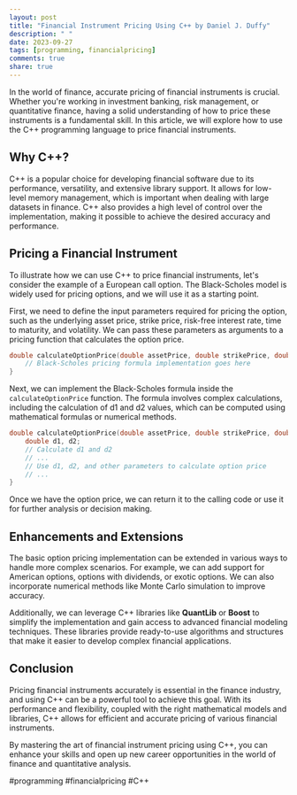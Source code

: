 ```yaml
---
layout: post
title: "Financial Instrument Pricing Using C++ by Daniel J. Duffy"
description: " "
date: 2023-09-27
tags: [programming, financialpricing]
comments: true
share: true
---
```


In the world of finance, accurate pricing of financial instruments is crucial. Whether you're working in investment banking, risk management, or quantitative finance, having a solid understanding of how to price these instruments is a fundamental skill. In this article, we will explore how to use the C++ programming language to price financial instruments.

## Why C++?

C++ is a popular choice for developing financial software due to its performance, versatility, and extensive library support. It allows for low-level memory management, which is important when dealing with large datasets in finance. C++ also provides a high level of control over the implementation, making it possible to achieve the desired accuracy and performance.

## Pricing a Financial Instrument

To illustrate how we can use C++ to price financial instruments, let's consider the example of a European call option. The Black-Scholes model is widely used for pricing options, and we will use it as a starting point.

First, we need to define the input parameters required for pricing the option, such as the underlying asset price, strike price, risk-free interest rate, time to maturity, and volatility. We can pass these parameters as arguments to a pricing function that calculates the option price.

```cpp
double calculateOptionPrice(double assetPrice, double strikePrice, double riskFreeRate, double timeToMaturity, double volatility) {
    // Black-Scholes pricing formula implementation goes here
}
```

Next, we can implement the Black-Scholes formula inside the `calculateOptionPrice` function. The formula involves complex calculations, including the calculation of d1 and d2 values, which can be computed using mathematical formulas or numerical methods.

```cpp
double calculateOptionPrice(double assetPrice, double strikePrice, double riskFreeRate, double timeToMaturity, double volatility) {
    double d1, d2;
    // Calculate d1 and d2
    // ...
    // Use d1, d2, and other parameters to calculate option price
    // ...
}
```

Once we have the option price, we can return it to the calling code or use it for further analysis or decision making.

## Enhancements and Extensions

The basic option pricing implementation can be extended in various ways to handle more complex scenarios. For example, we can add support for American options, options with dividends, or exotic options. We can also incorporate numerical methods like Monte Carlo simulation to improve accuracy.

Additionally, we can leverage C++ libraries like **QuantLib** or **Boost** to simplify the implementation and gain access to advanced financial modeling techniques. These libraries provide ready-to-use algorithms and structures that make it easier to develop complex financial applications.

## Conclusion

Pricing financial instruments accurately is essential in the finance industry, and using C++ can be a powerful tool to achieve this goal. With its performance and flexibility, coupled with the right mathematical models and libraries, C++ allows for efficient and accurate pricing of various financial instruments.

By mastering the art of financial instrument pricing using C++, you can enhance your skills and open up new career opportunities in the world of finance and quantitative analysis.

#programming #financialpricing #C++